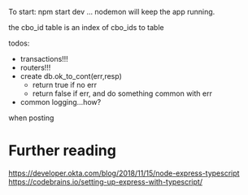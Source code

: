 To start:
npm start dev ... nodemon will keep the app running.

the cbo_id table is an index of cbo_ids to table


todos:
* transactions!!!
* routers!!!
* create db.ok_to_cont(err,resp)
    - return true if no err
    - return false if err, and do something common with err
* common logging...how?


when posting 
# Further reading
https://developer.okta.com/blog/2018/11/15/node-express-typescript
https://codebrains.io/setting-up-express-with-typescript/
